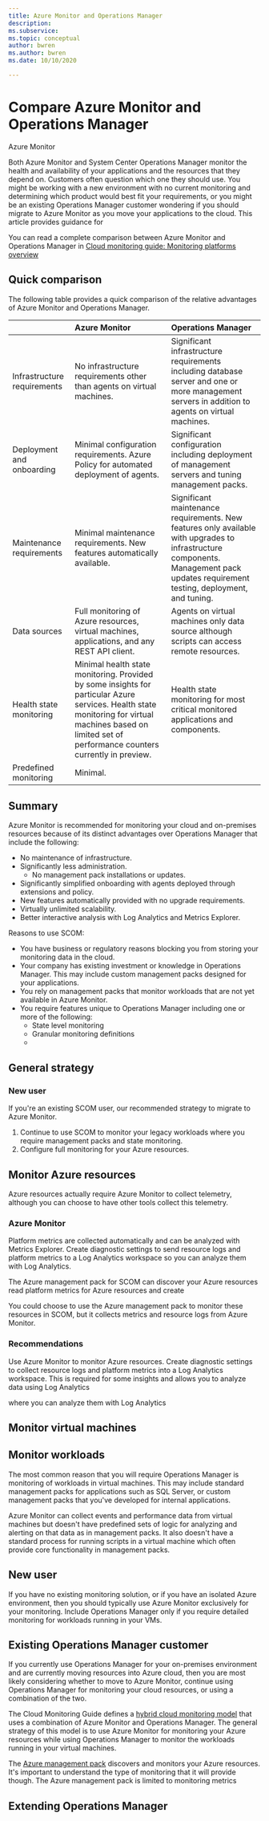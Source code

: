 ```yaml
---
title: Azure Monitor and Operations Manager
description: 
ms.subservice: 
ms.topic: conceptual
author: bwren
ms.author: bwren
ms.date: 10/10/2020

---
```


# Compare Azure Monitor and Operations Manager
Azure Monitor 

Both Azure Monitor and System Center Operations Manager monitor the health and availability of your applications and the resources that they depend on. Customers often question which one they should use. You might be working with a new environment with no current monitoring and determining which product would best fit your requirements, or you might be an existing Operations Manager customer wondering if you should migrate to Azure Monitor as you move your applications to the cloud. This article provides guidance for 


You can read a complete comparison between Azure Monitor and Operations Manager in [Cloud monitoring guide: Monitoring platforms overview](/azure/cloud-adoption-framework/manage/monitor/platform-overview)

## Quick comparison
The following table provides a quick comparison of the relative advantages of Azure Monitor and Operations Manager.

| | Azure Monitor | Operations Manager |
|:---|:---|:---|
| Infrastructure requirements | No infrastructure requirements other than agents on virtual machines. | Significant infrastructure requirements including database server and one or more management servers in addition to agents on virtual machines. |
| Deployment and onboarding | Minimal configuration requirements. Azure Policy for automated deployment of agents. | Significant configuration including deployment of management servers and tuning management packs. |
| Maintenance requirements | Minimal maintenance requirements. New features automatically available. | Significant maintenance requirements. New features only available with upgrades to infrastructure components. Management pack updates requirement testing, deployment, and tuning. |
| Data sources | Full monitoring of Azure resources, virtual machines, applications, and any REST API client. | Agents on virtual machines only data source although scripts can access remote resources. |
| Health state monitoring | Minimal health state monitoring. Provided by some insights for particular Azure services. Health state monitoring for virtual machines based on limited set of performance counters currently in preview. | Health state monitoring for most critical monitored applications and components. |
| Predefined monitoring | Minimal. 


## Summary
Azure Monitor is recommended for monitoring your cloud and on-premises resources because of its distinct advantages over Operations Manager that include the following:

- No maintenance of infrastructure. 
- Significantly less administration.
  - No management pack installations or updates.
- Significantly simplified onboarding with agents deployed through extensions and policy.
- New features automatically provided with no upgrade requirements. 
- Virtually unlimited scalability.
- Better interactive analysis with Log Analytics and Metrics Explorer.

Reasons to use SCOM:

- You have business or regulatory reasons blocking you from storing your monitoring data in the cloud.
- Your company has existing investment or knowledge in Operations Manager. This may include custom management packs designed for your applications.
- You rely on management packs that monitor workloads that are not yet available in Azure Monitor.
- You require features unique to Operations Manager including one or more of the following:
  - State level monitoring
  - Granular monitoring definitions
  - 


## General strategy

### New user


If you're an existing SCOM user, our recommended strategy to migrate to Azure Monitor.

1. Continue to use SCOM to monitor your legacy workloads where you require management packs and state monitoring.
2. Configure full monitoring for your Azure resources. 


## Monitor Azure resources
Azure resources actually require Azure Monitor to collect telemetry, although you can choose to have other tools collect this telemetry. 

### Azure Monitor
Platform metrics are collected automatically and can be analyzed with Metrics Explorer. Create diagnostic settings to send resource logs and platform metrics to a Log Analytics workspace so you can analyze them with Log Analytics. 




The Azure management pack for SCOM can discover your Azure resources read platform metrics for Azure resources and create 

You could choose to use the Azure management pack to monitor these resources in SCOM, but it collects metrics and resource logs from Azure Monitor.


### Recommendations
Use Azure Monitor to monitor Azure resources. Create diagnostic settings to collect resource logs and platform metrics into a Log Analytics workspace. This is required for some insights and allows you to analyze data using Log Analytics 

where you can analyze them with Log Analytics

## Monitor virtual machines


## Monitor workloads
The most common reason that you will require Operations Manager is monitoring of workloads in virtual machines. This may include standard management packs for applications such as SQL Server, or custom management packs that you've developed for internal applications. 

Azure Monitor can collect events and performance data from virtual machines but doesn't have predefined sets of logic for analyzing and alerting on that data as in management packs. It also doesn't have a standard process for running scripts in a virtual machine which often provide core functionality in management packs.


## New user
If you have no existing monitoring solution, or if you have an isolated Azure environment, then you should typically use Azure Monitor exclusively for your monitoring. Include Operations Manager only if you require detailed monitoring for workloads running in your VMs.


## Existing Operations Manager customer
If you currently use Operations Manager for your on-premises environment and are currently moving resources into Azure cloud, then you are most likely considering whether to move to Azure Monitor, continue using Operations Manager for monitoring your cloud resources, or using a combination of the two.

The Cloud Monitoring Guide defines a [hybrid cloud monitoring model](https:///azure/cloud-adoption-framework/manage/monitor/cloud-models-monitor-overview#hybrid-cloud-monitoring) that uses a combination of Azure Monitor and Operations Manager. The general strategy of this model is to use Azure Monitor for monitoring your Azure resources while using Operations Manager to monitor the workloads running in your virtual machines.





The [Azure management pack](https://www.microsoft.com/download/details.aspx?id=50013) discovers and monitors your Azure resources. It's important to understand the type of monitoring that it will provide though. The Azure management pack is limited to monitoring metrics 

## Extending Operations Manager
